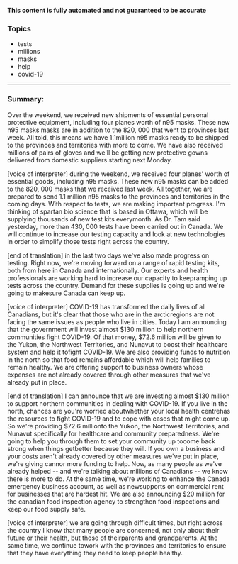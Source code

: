 **This content is fully automated and not guaranteed to be accurate**

### Topics

- tests
- millions
- masks
- help
- covid-19

---

### Summary:



Over the weekend, we received new shipments of essential personal protective equipment, including four planes worth of n95 masks.
These new n95 masks masks are in addition to the 820, 000 that went to provinces last week.
All told, this means we have 1.1million n95 masks ready to be shipped to the provinces and territories with more to come.
We have also received millions of pairs of gloves and we'll be getting new protective gowns delivered from domestic suppliers starting next Monday.
 

[voice of interpreter] during the weekend, we received four planes' worth of essential goods, including n95 masks.
These new n95 masks can be added to the 820, 000 masks that we received last week.
All together, we are prepared to send 1.1 million n95 masks to the provinces and territories in the coming days.
With respect to tests, we are making important progress.
I'm thinking of spartan bio science that is based in Ottawa, which will be supplying thousands of new test kits everymonth.
As Dr. Tam said yesterday, more than 430, 000 tests have been carried out in Canada.
We will continue to increase our testing capacity and look at new technologies in order to simplify those tests right across the country.


[end of translation] in the last two days we've also made progress on testing.
Right now, we're moving forward on a range of rapid testing kits, both from here in Canada and internationally. Our experts and health professionals are working hard to increase our capacity to keepramping up tests across the country.
Demand for these supplies is going up and we're going to makesure Canada can keep up.  

[voice of interpreter] COVID-19 has transformed the daily lives of all Canadians, but it's clear that those who are in the arcticregions are not facing the same issues as people who live in cities.
Today I am announcing that the government will invest almost $130 million to help northern communities fight COVID-19. Of that money, $72.6 million will be given to the Yukon, the Northwest Territories, and Nunavut to boost their healthcare system and help it tofight COVID-19. We are also providing funds to nutrition in the north so that food remains affordable which will help families to remain healthy.
We are offering support to business owners whose expenses are not already covered through other measures that we've already put in place.


[end of translation] I can announce that we are investing almost $130 million to support northern communities in dealing with COVID-19. If you live in the north, chances are you're worried aboutwhether your local health centrehas the resources to fight COVID-19 and to cope with cases that might come up. So we're providing $72.6 millionto the Yukon, the Northwest Territories, and Nunavut specifically for healthcare and community preparedness.
We're going to help you through them to set your community up tocome back strong when things getbetter because they will.
If you own a business and your costs aren't already covered by other measures we've put in place, we're giving cannor more funding to help.
Now, as many people as we've already helped -- and we're talking about millions of Canadians -- we know there is more to do.
At the same time, we're working to enhance the Canada emergency business account, as well as newsupports on commercial rent for businesses that are hardest hit.
We are also announcing $20 million for the canadian food inspection agency to strengthen food inspections and keep our food supply safe.
 

[voice of interpreter] we are going through difficult times, but right across the country I know that many people are concerned, not only about their future or their health, but those of theirparents and grandparents.
At the same time, we continue towork with the provinces and territories to ensure that they have everything they need to keep people healthy.